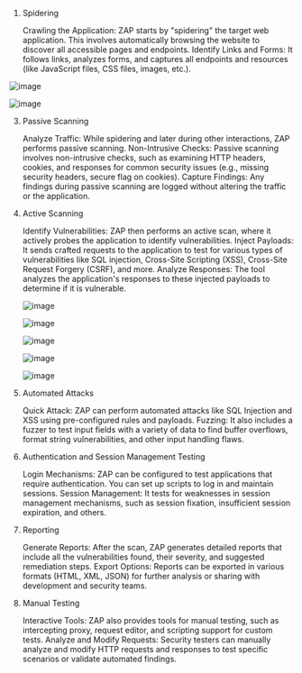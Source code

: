 1. Spidering

    Crawling the Application: ZAP starts by "spidering" the target web application. This involves automatically browsing the website to discover all accessible pages and endpoints.
    Identify Links and Forms: It follows links, analyzes forms, and captures all endpoints and resources (like JavaScript files, CSS files, images, etc.).

![image](https://github.com/eagle-plusplus/zappp/assets/84104483/0989e2a9-b89b-4a32-af40-2582631181ae)

![image](https://github.com/eagle-plusplus/zappp/assets/84104483/325c6a20-4c85-437a-abae-40fe1686d9a1)



3. Passive Scanning

    Analyze Traffic: While spidering and later during other interactions, ZAP performs passive scanning.
    Non-Intrusive Checks: Passive scanning involves non-intrusive checks, such as examining HTTP headers, cookies, and responses for common security issues (e.g., missing security headers, secure flag on cookies).
    Capture Findings: Any findings during passive scanning are logged without altering the traffic or the application.

4. Active Scanning

    Identify Vulnerabilities: ZAP then performs an active scan, where it actively probes the application to identify vulnerabilities.
    Inject Payloads: It sends crafted requests to the application to test for various types of vulnerabilities like SQL injection, Cross-Site Scripting (XSS), Cross-Site Request Forgery (CSRF), and more.
    Analyze Responses: The tool analyzes the application's responses to these injected payloads to determine if it is vulnerable.

   ![image](https://github.com/eagle-plusplus/zappp/assets/84104483/8fc9f3a9-a85d-4e4a-91bb-1fdaed7b12d3)

   ![image](https://github.com/eagle-plusplus/zappp/assets/84104483/fdd60192-e003-4b39-8e19-d7a1d23e4afe)

   ![image](https://github.com/eagle-plusplus/zappp/assets/84104483/68d178c2-3ea9-4255-9b7b-0bbbf61aee8b)

   ![image](https://github.com/eagle-plusplus/zappp/assets/84104483/be689342-3618-473d-b3cc-1f652a66b10e)

    ![image](https://github.com/eagle-plusplus/zappp/assets/84104483/e6e8f20f-99d1-45b6-b945-2bc7f27bcd07)



6. Automated Attacks

    Quick Attack: ZAP can perform automated attacks like SQL Injection and XSS using pre-configured rules and payloads.
    Fuzzing: It also includes a fuzzer to test input fields with a variety of data to find buffer overflows, format string vulnerabilities, and other input handling flaws.

7. Authentication and Session Management Testing

    Login Mechanisms: ZAP can be configured to test applications that require authentication. You can set up scripts to log in and maintain sessions.
    Session Management: It tests for weaknesses in session management mechanisms, such as session fixation, insufficient session expiration, and others.

8. Reporting

    Generate Reports: After the scan, ZAP generates detailed reports that include all the vulnerabilities found, their severity, and suggested remediation steps.
    Export Options: Reports can be exported in various formats (HTML, XML, JSON) for further analysis or sharing with development and security teams.

9. Manual Testing

    Interactive Tools: ZAP also provides tools for manual testing, such as intercepting proxy, request editor, and scripting support for custom tests.
    Analyze and Modify Requests: Security testers can manually analyze and modify HTTP requests and responses to test specific scenarios or validate automated findings.
